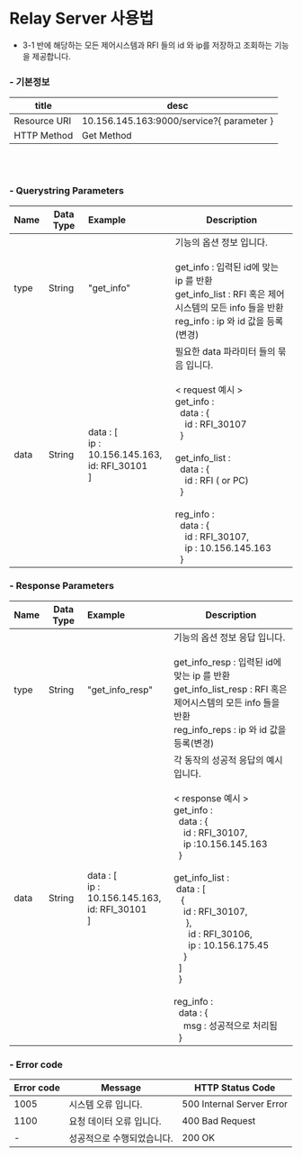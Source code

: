 # Relay Server 사용법

- 3-1 반에 해당하는 모든 제어시스템과 RFI 들의 id 와 ip를 저장하고 조회하는 기능을 제공합니다.



### - 기본정보

| title        | desc                                     |
| ------------ | ---------------------------------------- |
| Resource URI | 10.156.145.163:9000/service?{ parameter } |
| HTTP Method  | Get Method                               |

<br>
<br>

### - Querystring Parameters

| Name | Data Type | Example                                  | Description                              |
| ---- | --------- | :--------------------------------------- | ---------------------------------------- |
| type | String    | "get_info"                               | 기능의 옵션 정보 입니다. <br><br> get_info : 입력된 id에 맞는 ip 를 반환<br>get_info_list : RFI 혹은 제어시스템의 모든 info 들을 반환 <br>reg_info : ip 와 id 값을 등록(변경) |
| data | String    | data : [<br> ip : 10.156.145.163,<br> id: RFI_30101<br>] | 필요한 data 파라미터 들의 묶음 입니다. <br> <br>  &lt; request 예시 &gt; <br> get_info :  <br>  &nbsp; data : { <br>&nbsp; &nbsp;  id : RFI_30107 <br> &nbsp; } <br><br> get_info_list : <br> &nbsp; data : { <br> &nbsp; &nbsp; id : RFI ( or PC) <br> &nbsp; }<br><br> reg_info :<br> &nbsp; data : { <br> &nbsp; &nbsp; id : RFI_30107, <br> &nbsp; &nbsp; ip : 10.156.145.163  <br> &nbsp; } |



### - Response Parameters

| Name | Data Type | Example                                  | Description                              |
| ---- | --------- | :--------------------------------------- | ---------------------------------------- |
| type | String    | "get_info_resp"                          | 기능의 옵션 정보 응답 입니다. <br><br> get_info_resp : 입력된 id에 맞는 ip 를 반환<br>get_info_list_resp : RFI 혹은 제어시스템의 모든 info 들을 반환 <br>reg_info_reps : ip 와 id 값을 등록(변경) |
| data | String    | data : [<br> ip : 10.156.145.163,<br> id: RFI_30101<br>] | 각 동작의 성공적 응답의 예시 입니다. <br> <br>  &lt; response 예시 &gt; <br> get_info :  <br>  &nbsp; data : { <br>&nbsp; &nbsp;  id : RFI_30107, <br> &nbsp; &nbsp; ip :10.156.145.163  <br> &nbsp; } <br><br> get_info_list : <br> &nbsp;data : [ <br> &nbsp;&nbsp;  { <br> &nbsp;&nbsp;&nbsp; id : RFI_30107,  <br> &nbsp;&nbsp;&nbsp;&nbsp; }, <br> &nbsp; &nbsp; &nbsp; id : RFI_30106, <br> &nbsp; &nbsp; &nbsp; ip : 10.156.175.45 <br> &nbsp; &nbsp; } <br> &nbsp; ]&nbsp; <br> &nbsp; } <br><br> reg_info :<br> &nbsp; data : { <br> &nbsp; &nbsp; msg : 성공적으로 처리됨  <br> &nbsp; } |



### - Error code

| Error code | Message        | HTTP Status Code          |
| ---------- | -------------- | ------------------------- |
| 1005       | 시스템 오류 입니다.    | 500 Internal Server Error |
| 1100       | 요청 데이터 오류 입니다. | 400 Bad Request           |
| -          | 성공적으로 수행되었습니다. | 200 OK                    |
